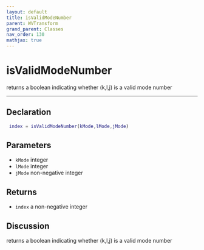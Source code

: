 ```yaml
---
layout: default
title: isValidModeNumber
parent: WVTransform
grand_parent: Classes
nav_order: 130
mathjax: true
---
```


#  isValidModeNumber

returns a boolean indicating whether (k,l,j) is a valid mode number


---

## Declaration
```matlab
 index = isValidModeNumber(kMode,lMode,jMode)
```
## Parameters
+ `kMode`  integer
+ `lMode`  integer
+ `jMode`  non-negative integer

## Returns
+ `index`  a non-negative integer

## Discussion

  returns a boolean indicating whether (k,l,j) is a valid mode
  number
 
            
